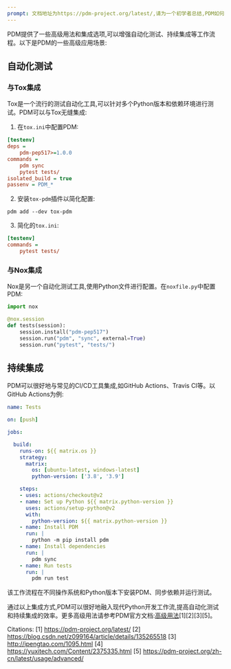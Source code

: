 ```yaml
---
prompt: 文档地址为https://pdm-project.org/latest/,请为一个初学者总结,PDM如何高级应用,并用markdown 返回
---
```

PDM提供了一些高级用法和集成选项,可以增强自动化测试、持续集成等工作流程。以下是PDM的一些高级应用场景:

## 自动化测试

### 与Tox集成

Tox是一个流行的测试自动化工具,可以针对多个Python版本和依赖环境进行测试。PDM可以与Tox无缝集成:

1. 在`tox.ini`中配置PDM:

```ini
[testenv]
deps =
    pdm-pep517>=1.0.0
commands =
    pdm sync
    pytest tests/
isolated_build = true
passenv = PDM_*
```

2. 安装`tox-pdm`插件以简化配置:

```
pdm add --dev tox-pdm
```

3. 简化的`tox.ini`:

```ini
[testenv]
commands =
    pytest tests/
```

### 与Nox集成

Nox是另一个自动化测试工具,使用Python文件进行配置。在`noxfile.py`中配置PDM:

```python
import nox

@nox.session
def tests(session):
    session.install("pdm-pep517")
    session.run("pdm", "sync", external=True)
    session.run("pytest", "tests/")
```

## 持续集成

PDM可以很好地与常见的CI/CD工具集成,如GitHub Actions、Travis CI等。以GitHub Actions为例:

```yaml
name: Tests

on: [push]

jobs:

  build:
    runs-on: ${{ matrix.os }}
    strategy:
      matrix:
        os: [ubuntu-latest, windows-latest]
        python-version: ['3.8', '3.9']

    steps:
    - uses: actions/checkout@v2
    - name: Set up Python ${{ matrix.python-version }}
      uses: actions/setup-python@v2
      with:
        python-version: ${{ matrix.python-version }}
    - name: Install PDM
      run: |
        python -m pip install pdm
    - name: Install dependencies
      run: |
        pdm sync
    - name: Run tests
      run: |
        pdm run test
```

该工作流程在不同操作系统和Python版本下安装PDM、同步依赖并运行测试。

通过以上集成方式,PDM可以很好地融入现代Python开发工作流,提高自动化测试和持续集成的效率。更多高级用法请参考PDM官方文档:[高级用法](https://pdm-project.org/zh-cn/latest/usage/advanced/)[1][2][3][5]。

Citations:
[1] https://pdm-project.org/latest/
[2] https://blog.csdn.net/z099164/article/details/135265518
[3] http://ipengtao.com/1095.html
[4] https://yuxitech.com/Content/2375335.html
[5] https://pdm-project.org/zh-cn/latest/usage/advanced/
